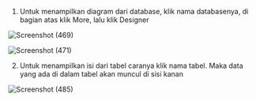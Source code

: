 1. Untuk menampilkan diagram dari database, klik nama databasenya, di bagian atas klik More, lalu klik Designer

![Screenshot (469)](https://github.com/faizal-ibrahim/Basis-Data.md/assets/160212743/c08bba6c-78d8-410d-8c89-1afcd99409f7)

![Screenshot (471)](https://github.com/faizal-ibrahim/Basis-Data.md/assets/160212743/252a8fde-601b-4083-b2c4-fa582535c3a1)

2. Untuk menampilkan isi dari tabel caranya klik nama tabel. Maka data yang ada di dalam tabel akan muncul di sisi kanan

![Screenshot (485)](https://github.com/faizal-ibrahim/Basis-Data.md/assets/160212743/f0daabfb-b46a-4af3-80bb-0827a2d8a733)
